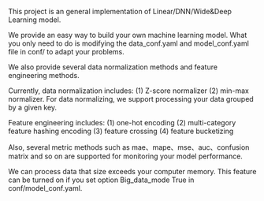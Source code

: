 This project is an general implementation of Linear/DNN/Wide&Deep Learning model.

We provide an easy way to build your own machine learning model. What you only need to do is modifying the data_conf.yaml and model_conf.yaml file in conf/ to adapt your problems. 

We also provide several data normalization methods and feature engineering methods. 

Currently, data normalization includes: (1) Z-score normalizer (2) min-max normalizer. For data normalizing, we support processing your data grouped by a given key.

Feature engineering includes: (1) one-hot encoding (2) multi-category feature hashing encoding (3) feature crossing (4) feature bucketizing

Also, several metric methods such as mae、mape、mse、auc、confusion matrix and so on are supported for monitoring your model performance.

We can process data that size exceeds your computer memory. This feature can be turned on if you set option Big_data_mode True in conf/model_conf.yaml. 

